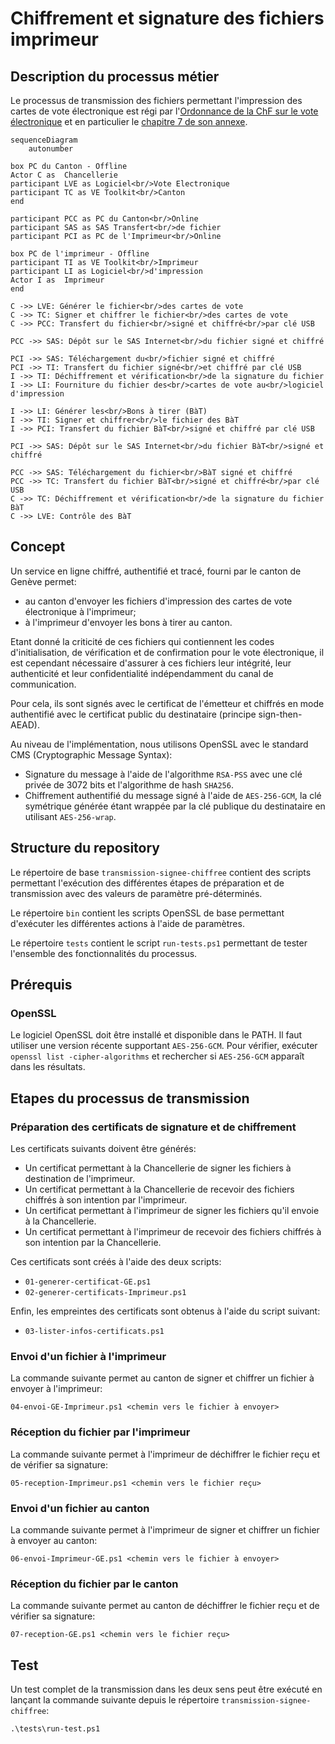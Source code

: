 # Chiffrement et signature des fichiers imprimeur

## Description du processus métier

Le processus de transmission des fichiers permettant l'impression des cartes de vote électronique est régi par l'[Ordonnance de la ChF
sur le vote électronique](https://www.fedlex.admin.ch/eli/cc/2022/336/fr) et en particulier le [chapitre 7 de son annexe](https://www.fedlex.admin.ch/eli/cc/2022/336/fr#annex_u1/lvl_u1/lvl_7).

```mermaid
sequenceDiagram
    autonumber

box PC du Canton - Offline
Actor C as  Chancellerie
participant LVE as Logiciel<br/>Vote Electronique
participant TC as VE Toolkit<br/>Canton
end

participant PCC as PC du Canton<br/>Online
participant SAS as SAS Transfert<br/>de fichier
participant PCI as PC de l'Imprimeur<br/>Online

box PC de l'imprimeur - Offline
participant TI as VE Toolkit<br/>Imprimeur
participant LI as Logiciel<br/>d'impression
Actor I as  Imprimeur
end

C ->> LVE: Générer le fichier<br/>des cartes de vote
C ->> TC: Signer et chiffrer le fichier<br/>des cartes de vote
C ->> PCC: Transfert du fichier<br/>signé et chiffré<br/>par clé USB

PCC ->> SAS: Dépôt sur le SAS Internet<br/>du fichier signé et chiffré

PCI ->> SAS: Téléchargement du<br/>fichier signé et chiffré
PCI ->> TI: Transfert du fichier signé<br/>et chiffré par clé USB
I ->> TI: Déchiffrement et vérification<br/>de la signature du fichier
I ->> LI: Fourniture du fichier des<br/>cartes de vote au<br/>logiciel d'impression

I ->> LI: Générer les<br/>Bons à tirer (BàT)
I ->> TI: Signer et chiffrer<br/>le fichier des BàT
I ->> PCI: Transfert du fichier BàT<br/>signé et chiffré par clé USB

PCI ->> SAS: Dépôt sur le SAS Internet<br/>du fichier BàT<br/>signé et chiffré

PCC ->> SAS: Téléchargement du fichier<br/>BàT signé et chiffré
PCC ->> TC: Transfert du fichier BàT<br/>signé et chiffré<br/>par clé USB
C ->> TC: Déchiffrement et vérification<br/>de la signature du fichier BàT
C ->> LVE: Contrôle des BàT

```

## Concept

Un service en ligne chiffré, authentifié et tracé, fourni par le canton de Genève permet:
- au canton d'envoyer les fichiers d'impression des cartes de vote électronique à l'imprimeur;
- à l'imprimeur d'envoyer les bons à tirer au canton.

Etant donné la criticité de ces fichiers qui contiennent les codes d'initialisation, de vérification et de confirmation
pour le vote électronique, il est cependant nécessaire d'assurer à ces fichiers leur intégrité, leur authenticité et leur 
confidentialité indépendamment du canal de communication.

Pour cela, ils sont signés avec le certificat de l'émetteur et chiffrés en mode authentifié avec le certificat public du destinataire (principe sign-then-AEAD).

Au niveau de l'implémentation, nous utilisons OpenSSL avec le standard CMS (Cryptographic Message Syntax):

- Signature du message à l'aide de l'algorithme `RSA-PSS` avec une clé privée de 3072 bits et l'algorithme de hash `SHA256`.
- Chiffrement authentifié du message signé à l'aide de `AES-256-GCM`, la clé symétrique générée étant wrappée par la clé publique du destinataire en utilisant `AES-256-wrap`.

## Structure du repository

Le répertoire de base `transmission-signee-chiffree` contient des scripts permettant l'exécution des différentes étapes de
préparation et de transmission avec des valeurs de paramètre pré-déterminés.

Le répertoire `bin` contient les scripts OpenSSL de base permettant d'exécuter les différentes actions à l'aide de
paramètres.

Le répertoire `tests` contient le script `run-tests.ps1` permettant de tester l'ensemble des fonctionnalités du processus.

## Prérequis

### OpenSSL

Le logiciel OpenSSL doit être installé et disponible dans le PATH. Il faut utiliser une version récente supportant `AES-256-GCM`. Pour vérifier, exécuter `openssl list -cipher-algorithms` et rechercher si `AES-256-GCM` apparaît dans les résultats.

## Etapes du processus de transmission

### Préparation des certificats de signature et de chiffrement

Les certificats suivants doivent être générés:

- Un certificat permettant à la Chancellerie de signer les fichiers à destination de l'imprimeur.
- Un certificat permettant à la Chancellerie de recevoir des fichiers chiffrés à son intention par l'imprimeur.
- Un certificat permettant à l'imprimeur de signer les fichiers qu'il envoie à la Chancellerie.
- Un certificat permettant à l'imprimeur de recevoir des fichiers chiffrés à son intention par la Chancellerie.

Ces certificats sont créés à l'aide des deux scripts:

- `01-generer-certificat-GE.ps1`
- `02-generer-certificats-Imprimeur.ps1`

Enfin, les empreintes des certificats sont obtenus à l'aide du script suivant:

- `03-lister-infos-certificats.ps1`

### Envoi d'un fichier à l'imprimeur

La commande suivante permet au canton de signer et chiffrer un fichier à envoyer à l'imprimeur:

`04-envoi-GE-Imprimeur.ps1 <chemin vers le fichier à envoyer>`

### Réception du fichier par l'imprimeur

La commande suivante permet à l'imprimeur de déchiffrer le fichier reçu et de vérifier sa signature:

`05-reception-Imprimeur.ps1 <chemin vers le fichier reçu>`

### Envoi d'un fichier au canton

La commande suivante permet à l'imprimeur de signer et chiffrer un fichier à envoyer au canton:

`06-envoi-Imprimeur-GE.ps1 <chemin vers le fichier à envoyer>`

### Réception du fichier par le canton

La commande suivante permet au canton de déchiffrer le fichier reçu et de vérifier sa signature:

`07-reception-GE.ps1 <chemin vers le fichier reçu>`

## Test

Un test complet de la transmission dans les deux sens peut être exécuté en lançant la commande suivante depuis 
le répertoire `transmission-signee-chiffree`:

`.\tests\run-test.ps1`